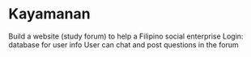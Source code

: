 # Kayamanan
Build a website (study forum) to help a Filipino social enterprise 
Login: database for user info
User can chat and post questions in the forum 
